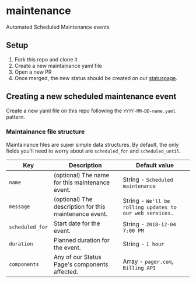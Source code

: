 # maintenance

Automated Scheduled Maintenance events

## Setup

1. Fork this repo and clone it
2. Create a new maintainance yaml file
3. Open a new PR
4. Once merged, the new status should be created on our [statuspage].

## Creating a new scheduled maintenance event

Create a new yaml file on this repo following the `YYYY-MM-DD-name.yaml`
pattern.

### Maintainance file structure

Maintainance files are super simple data structures. By default, the only fields 
you'll need to worry about are `scheduled_for` and `scheduled_until`.

| Key             | Description                                            | Default value                                            |
| ---             | ---                                                    | ---                                                      |
| `name`          | (optional) The name for this maintenance event.        | String - `Scheduled maintenance`                         |
| `message`       | (optional) The description for this maintenance event. | String - `We'll be rolling updates to our web services.` |
| `scheduled_for` | Start date for the event.                              | String - `2018-12-04 7:00 PM`                            |
| `duration`      | Planned duration for the event.                        | String - `1 hour`                                        |
| `components`    | Any of our Status Page's components affected.          | Array - `pager.com`, `Billing API`                       |

[statuspage]: https://status.pager.com
